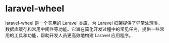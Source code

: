 # laravel-wheel
laravel-wheel 是一个实用的 Laravel 类库，为 Laravel 框架提供了异常处理类、数据库缓存和常用中间件等功能。它旨在简化开发过程中的常见任务，提供一些常用的工具和功能，帮助开发人员更高效地构建 Laravel 应用程序。
